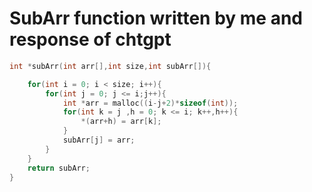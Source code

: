 
# SubArr function written by me and response of chtgpt

```c
int *subArr(int arr[],int size,int subArr[]){

    for(int i = 0; i < size; i++){
        for(int j = 0; j <= i;j++){
            int *arr = malloc((i-j+2)*sizeof(int));
            for(int k = j ,h = 0; k <= i; k++,h++){
                *(arr+h) = arr[k];
            }
            subArr[j] = arr;
        }
    }
    return subArr;
}
```
